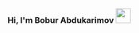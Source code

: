 ### Hi, I'm Bobur Abdukarimov <img src="[https://media4.giphy.com/media/ps8PHjL5SB9PoPkfVh/giphy.gif?cid=ecf05e4797dlup8pv73k7w2zur1wugrmm3q3roq53b7a6bft&rid=giphy.gif&ct=s](https://media2.giphy.com/media/w1OBpBd7kJqHrJnJ13/giphy_s.gif?cid=ecf05e471p7jsweugs76ssul54eoiv7gbj06fgl7oqfjj5i2&rid=giphy_s.gif&ct=s)" width="30px">

